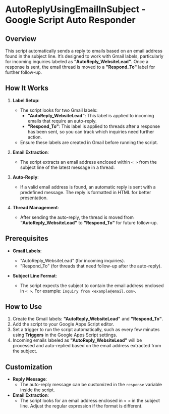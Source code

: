 # AutoReplyUsingEmailInSubject - Google Script Auto Responder

## Overview

This script automatically sends a reply to emails based on an email address found in the subject line. It’s designed to work with Gmail labels, particularly for incoming inquiries labeled as **"AutoReply_WebsiteLead"**. Once a response is sent, the email thread is moved to a **"Respond_To"** label for further follow-up.

## How It Works

1. **Label Setup**: 
   - The script looks for two Gmail labels:
     - **"AutoReply_WebsiteLead"**: This label is applied to incoming emails that require an auto-reply.
     - **"Respond_To"**: This label is applied to threads after a response has been sent, so you can track which inquiries need further action.
   - Ensure these labels are created in Gmail before running the script.

2. **Email Extraction**:
   - The script extracts an email address enclosed within `< >` from the subject line of the latest message in a thread.
   
3. **Auto-Reply**:
   - If a valid email address is found, an automatic reply is sent with a predefined message. The reply is formatted in HTML for better presentation.

4. **Thread Management**:
   - After sending the auto-reply, the thread is moved from **"AutoReply_WebsiteLead"** to **"Respond_To"** for future follow-up.

## Prerequisites

- **Gmail Labels**:
  - "AutoReply_WebsiteLead" (for incoming inquiries).
  - "Respond_To" (for threads that need follow-up after the auto-reply).
  
- **Subject Line Format**:
  - The script expects the subject to contain the email address enclosed in `< >`. For example: `Inquiry from <example@email.com>`.

## How to Use

1. Create the Gmail labels: **"AutoReply_WebsiteLead"** and **"Respond_To"**.
2. Add the script to your Google Apps Script editor.
3. Set a trigger to run the script automatically, such as every few minutes using **Triggers** in the Google Apps Script settings.
4. Incoming emails labeled as **"AutoReply_WebsiteLead"** will be processed and auto-replied based on the email address extracted from the subject.

## Customization

- **Reply Message**: 
  - The auto-reply message can be customized in the `response` variable inside the script.
- **Email Extraction**: 
  - The script looks for an email address enclosed in `< >` in the subject line. Adjust the regular expression if the format is different.
